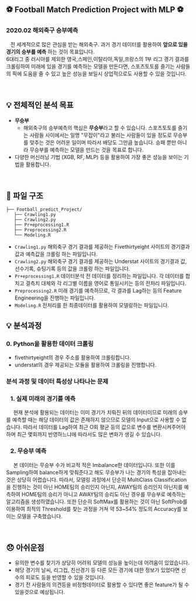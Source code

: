 ## :soccer: Football Match Prediction Project with MLP :soccer:

###  2020.02 해외축구 승부예측
&nbsp;&nbsp; 전 세계적으로 많은 관심을 받는 해외축구. 과거 경기 데이터를 활용하여 __앞으로 있을 경기의 승부를 예측__ 하는 것이 목표입니다. <br>
6대리그 중 러시아를 제외한 영국,스페인,이탈리아,독일,프랑스의 1부 리그 경기 결과를 크롤링하여 미래에 있을 경기를 예측하는 모델을 만든다면, 스포츠토토를 즐기는 사람들의 픽에 도움을 줄 수 있고 높은 성능을 보일시 상업적으로도 사용할 수 있을 것입니다.

<br>

## :bulb: 전체적인 분석 목표
  - **무승부**
    + 해외축구의 승부예측의 핵심은 **무승부**라고 할 수 있습니다. 스포츠토토를 즐기는 사람들 사이에서는 일명 "무잡이"라고 불리는 사람들이 있을 정도로 무승부를 맞추는 것은 어려운 일이며 따라서 배당도 그만큼 높습니다. 승패 뿐만 아니라 무승부를 예측하는 모델을 만드는 것을 목표로 합니다. <br>
  - 다양한 머신러닝 기법 (XGB, RF, MLP) 등을 활용하여 가장 좋은 성능을 보이는 기법을 활용합니다.

<br>

## :file_folder: 파일 구조
```
├── Football_predict_Project/
   ├── Crawling1.py
   ├── Crawling2.py
   ├── Pr+eprocessing1.R
   ├── Preprocessing2.R
   └── Modeling.R
```
 - `Crawling1.py` 해외축구 경기 결과를 제공하는 Fivethirtyeight 사이트의 경기결과 값과 예측값을 크롤링 하는 파일입니다.
 - `Crawling2.py` 해외축구 경기 결과를 제공하는 Understat 사이트의 경기결과 값, 선수기록, 슈팅기록 등의 값을 크롤링 하는 파일입니다.
 - `Pr+eprocessing1.R` 데이터분석 전 데이터를 정리하는 파일입니다. 각 데이터를 합치고 결측치 대체와 각 리그별 이름을 영어로 통일시키는 등의 전처리 파일입니다.
 - `Preprocessing2.R` 미래 경기를 예측하므로, 각 결과를 Lag하는 등의 Feature Engineering을 진행하는 파일입니다.
 - `Modeling.R` 전처리를 한 최종데이터를 활용하여 모델링하는 파일입니다.
 
## :bulb: 분석과정
### 0. Python을 활용한 데이터 크롤링
 * fivethirtyeight의 경우 주소를 활용하여 크롤링합니다. <br>
 * understat의 경우 제공되는 모듈을 활용하여 크롤링을 진행합니다. <br>
 
### 분석 과정 및 데이터 특성상 나타나는 문제
### &nbsp;&nbsp; 1. 실제 미래의 경기를 예측<br>
&nbsp;&nbsp;&nbsp;&nbsp; 현재 분석에 활용되는 데이터는 이미 경기가 치뤄진 뒤의 데이터이므로 미래의 승부를 예측할 때는 해당 데이터의 값은 존재하지 않으므로 모델의 Input으로 사용할 수 없습니다. 따라서 데이터를 Lag하여 최근 O회 평균 등의 값으로 변수를 변환시켜주어야 하며 최근 몇회까지 반영하느냐에 따라서도 많은 변화가 생길 수 있습니다.
 
 
 ### &nbsp;&nbsp; 2. 무승부 예측<br>
 &nbsp;&nbsp;&nbsp;&nbsp; 본 데이터는 무승부 수가 비교적 적은 Imbalance한 데이터입니다. 또한 이를 Sampling하여 balance하게 맞춰준다고 해도 무승부가 나는 경기의 특성을 잡아내는 것은 상당히 어렵습니다. 따라서, 모델링 과정에서 단순히 MultiClass Classification을 진행하는 것이 아닌 HOME팀의 승리인지 아닌지, AWAY팀의 승리인지 아닌지를 예측하여 HOME팀의 승리가 아니고 AWAY팀의 승리도 아닌 경우를 무승부로 예측하는 알고리즘을 생성하였습니다. 또한 단순히 SoftMax를 활용하는 것이 아닌 SoftProb를 이용하여 최적의 Threshold를 찾는 과정을 거쳐 약 53~54% 정도의 Accuracy를 보이는 모델을 구축했습니다.
 
<br>

  ## :disappointed: 아쉬운점
  - 유의한 변수를 찾기가 상당히 어려워 모델의 성능을 높이는데 어려움이 있었습니다. <br>
  - 해당 경기의 날씨, 리그컵, 친선경기 등 다른 모든 경기에 대한 정보가 있었다면 선수의 피로도 등을 반영할 수 있을 것입니다.  <br>
  - 경기 전 사람들의 의견등을 비정형데이터로 활용할 수 있다면 좋은 feature가 될 수 있을것으로 예상됩니다. <br>
